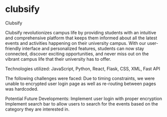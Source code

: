 # clubsify

Clubsify

Clubsify revolutionizes campus life by providing students with an intuitive and comprehensive platform that keeps them informed about all the latest events and activities happening on their university campus. With our user-friendly interface and personalized features, students can now stay connected, discover exciting opportunities, and never miss out on the vibrant campus life that their university has to offer.

Technologies utilized:
JavaScript,
Python,
React,
Flask,
CSS,
XML,
Fast API

The following challenges were faced:
Due to timing constraints, we were unable to encrypted user login page as well as re-routing between pages was hardcoded.

Potential Future Developments:
Implement user login with proper encryption
Implement search bar to allow users to search for the events based on the category they are interested in.
